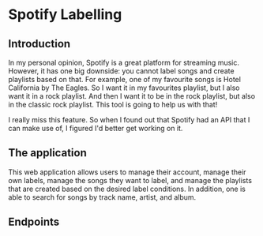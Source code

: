 # Spotify Labelling
## Introduction
In my personal opinion, Spotify is a great platform for streaming music. However, it has one big downside: you cannot label songs and create playlists based on that. For example, one of my favourite songs is Hotel California by The Eagles. So I want it in my favourites playlist, but I also want it in a rock playlist. And then I want it to be in the rock playlist, but also in the classic rock playlist. This tool is going to help us with that!

I really miss this feature. So when I found out that Spotify had an API that I can make use of, I figured I'd better get working on it.

## The application
This web application allows users to manage their account, manage their own labels, manage the songs they want to label, and manage the playlists that are created based on the desired label conditions. In addition, one is able to search for songs by track name, artist, and album.
<!-- Elaborate very precisely on what the application provides -->

<!-- 
## Features
Apart from the application features, I decided to implement some other, smaller features as well.

Elaborate on the following features:
- Lazy loading
- Custom forms

-->


## Endpoints
<!-- 

A list of all endpoints, including its specifications

 -->

